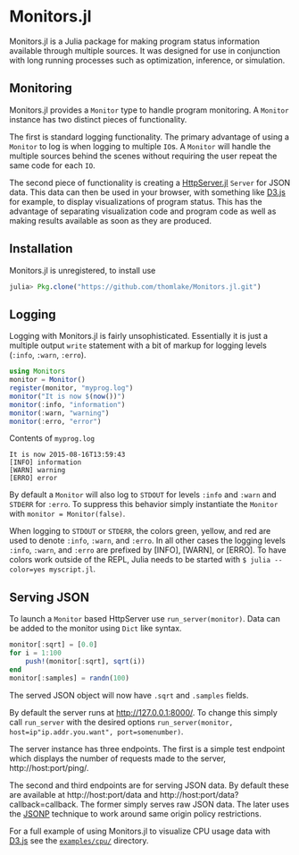 # Monitors.jl
Monitors.jl is a Julia package for making program status information available through multiple sources.
It was designed for use in conjunction with long running processes such as optimization, inference, or simulation.

## Monitoring
Monitors.jl provides a `Monitor` type to handle program monitoring.
A `Monitor` instance has two distinct pieces of functionality.

The first is standard logging functionality. The primary advantage of
using a `Monitor` to log is when logging to multiple `IO`s. A `Monitor` will
handle the multiple sources behind the scenes without requiring the user
repeat the same code for each `IO`.

The second piece of functionality is creating a
[HttpServer.jl](https://github.com/JuliaWeb/HttpServer.jl) `Server` for JSON data.
This data can then be used in your browser, with something like [D3.js](http://d3js.org/) for example,
to display visualizations of program status. This has the advantage of separating
visualization code and program code as well as making results available as soon as they
are produced.

## Installation
Monitors.jl is unregistered, to install use
```julia
julia> Pkg.clone("https://github.com/thomlake/Monitors.jl.git")
```

## Logging
Logging with Monitors.jl is fairly unsophisticated. Essentially it is just a multiple
output `write` statement with a bit of markup for logging levels (`:info`, `:warn`, `:erro`).

```julia
using Monitors
monitor = Monitor()
register(monitor, "myprog.log")
monitor("It is now $(now())")
monitor(:info, "information")
monitor(:warn, "warning")
monitor(:erro, "error")
```

Contents of `myprog.log`
```
It is now 2015-08-16T13:59:43
[INFO] information
[WARN] warning
[ERRO] error
```

By default a `Monitor` will also log to `STDOUT` for levels `:info` and `:warn` and `STDERR` for `:erro`.
To suppress this behavior simply instantiate the `Monitor` with `monitor = Monitor(false)`.

When logging to `STDOUT` or `STDERR`, the colors green, yellow, and red are used to denote `:info`, `:warn`, and `:erro`.
In all other cases the logging levels `:info`, `:warn`, and `:erro` are prefixed by [INFO], [WARN], or [ERRO].
To have colors work outside of the REPL, Julia needs to be started with `$ julia --color=yes myscript.jl`.

## Serving JSON
To launch a `Monitor` based HttpServer use `run_server(monitor)`.
Data can be added to the monitor using `Dict` like syntax.

```julia
monitor[:sqrt] = [0.0]
for i = 1:100
    push!(monitor[:sqrt], sqrt(i))
end
monitor[:samples] = randn(100)
```

The served JSON object will now have `.sqrt` and `.samples` fields.

By default the server runs at http://127.0.0.1:8000/. To change this simply call `run_server`
with the desired options `run_server(monitor, host=ip"ip.addr.you.want", port=somenumber)`.

The server instance has three endpoints. The first is a simple test endpoint which
displays the number of requests made to the server, http://host:port/ping/.

The second and third endpoints are for serving JSON data. By default these are available at
http://host:port/data and http://host:port/data?callback=callback. The former simply serves raw JSON
data. The later uses the [JSONP](https://en.wikipedia.org/wiki/JSONP) technique to work around same origin
policy restrictions.

For a full example of using Monitors.jl to visualize CPU usage data with [D3.js](http://d3js.org/)
see the [`examples/cpu/`](https://github.com/thomlake/Monitors.jl/tree/master/examples/cpu) directory.
